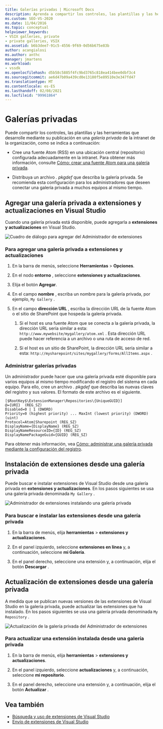 ```yaml
---
title: Galerías privadas | Microsoft Docs
description: Aprenda a compartir los controles, las plantillas y las herramientas que desarrolle en el SDK de Visual Studio publicándolo en una galería privada.
ms.custom: SEO-VS-2020
ms.date: 11/04/2016
ms.topic: conceptual
helpviewer_keywords:
- VSIX galleries, private
- private galleries, VSIX
ms.assetid: b6b3dee7-91c5-4556-9f69-0d56b675e83b
author: acangialosi
ms.author: anthc
manager: jmartens
ms.workload:
- vssdk
ms.openlocfilehash: d5b58c5885f4fc9bd3765c818ea414bee0dbf3c4
ms.sourcegitcommit: ae6d47b09a439cd0e13180f5e89510e3e347fd47
ms.translationtype: MT
ms.contentlocale: es-ES
ms.lasthandoff: 02/08/2021
ms.locfileid: "99961864"
---
```

# <a name="private-galleries"></a>Galerías privadas
Puede compartir los controles, las plantillas y las herramientas que desarrolle mediante su publicación en una *galería privada* de la intranet de la organización, como se indica a continuación:

- Cree una fuente Atom (RSS) en una ubicación central (repositorio) configurada adecuadamente en la intranet. Para obtener más información, consulte [Cómo: crear una fuente Atom para una galería privada](../extensibility/how-to-create-an-atom-feed-for-a-private-gallery.md).

- Distribuya un archivo *. pkgdef* que describa la galería privada. Se recomienda esta configuración para los administradores que deseen conectar una galería privada a muchos equipos al mismo tiempo.

## <a name="add-a-private-gallery-to-extensions-and-updates-in-visual-studio"></a>Agregar una galería privada a extensiones y actualizaciones en Visual Studio
 Cuando una galería privada está disponible, puede agregarla a **extensiones y actualizaciones** en Visual Studio.

 ![Cuadro de diálogo para agregar del Administrador de extensiones](../extensibility/media/em_adddialog.png "EM_AddDialog")

### <a name="to-add-a-private-gallery-to-extensions-and-updates"></a>Para agregar una galería privada a extensiones y actualizaciones

1. En la barra de menús, seleccione **Herramientas** > **Opciones**.

2. En el nodo **entorno** , seleccione **extensiones y actualizaciones**.

3. Elija el botón **Agregar**.

4. En el campo **nombre** , escriba un nombre para la galería privada, por ejemplo, `My Gallery` .

5. En el campo **dirección URL** , escriba la dirección URL de la fuente Atom o el sitio de SharePoint que hospeda la galería privada.

    1. Si el host es una fuente Atom que se conecta a la galería privada, la dirección URL sería similar a esta: `http://www.mywebsite/mygallery/atom.xml` .  Esta dirección URL puede hacer referencia a un archivo o una ruta de acceso de red.

    2. Si el host es un sitio de SharePoint, la dirección URL sería similar a esta: `http://mysharepoint/sites/mygallery/forms/AllItems.aspx` .

### <a name="manage-private-galleries"></a>Administrar galerías privadas
 Un administrador puede hacer que una galería privada esté disponible para varios equipos al mismo tiempo modificando el registro del sistema en cada equipo. Para ello, cree un archivo *. pkgdef* que describa las nuevas claves del registro y sus valores.  El formato de este archivo es el siguiente.

```
[$RootKey$\ExtensionManager\Repositories\{UniqueGUID}]
@={URI}  (REG_SZ)
Disabled=0 | 1 (DWORD)
Priority=0 (highest priority) ... MaxInt (lowest priority) (DWORD) (uint)
Protocol=Atom|Sharepoint (REG_SZ)
DisplayName={DisplayName} (REG_SZ)
DisplayNameResourceID={ID} (REG_SZ)
DisplayNamePackageGuid={GUID} (REG_SZ)

```

 Para obtener más información, vea [Cómo: administrar una galería privada mediante la configuración del registro](../extensibility/how-to-manage-a-private-gallery-by-using-registry-settings.md).

## <a name="install-extensions-from-a-private-gallery"></a>Instalación de extensiones desde una galería privada
 Puede buscar e instalar extensiones de Visual Studio desde una galería privada en **extensiones y actualizaciones**. En los pasos siguientes se usa una galería privada denominada `My Gallery` .

 ![Administrador de extensiones instalando una galería privada](../extensibility/media/em_.png "EM_")

### <a name="to-search-for-and-install-extensions-from-a-private-gallery"></a>Para buscar e instalar las extensiones desde una galería privada

1. En la barra de menús, elija **herramientas**  >  **extensiones y actualizaciones**.

2. En el panel izquierdo, seleccione **extensiones en línea** y, a continuación, seleccione **mi Galería**.

3. En el panel derecho, seleccione una extensión y, a continuación, elija el botón **Descargar** .

## <a name="update-extensions-from-a-private-gallery"></a>Actualización de extensiones desde una galería privada
 A medida que se publican nuevas versiones de las extensiones de Visual Studio en la galería privada, puede actualizar las extensiones que ha instalado. En los pasos siguientes se usa una galería privada denominada `My Repository` .

 ![Actualización de la galería privada del Administrador de extensiones](../extensibility/media/em_update.png "EM_Update")

### <a name="to-update-an-installed-extension-from-a-private-gallery"></a>Para actualizar una extensión instalada desde una galería privada

1. En la barra de menús, elija **herramientas**  >  **extensiones y actualizaciones**.

2. En el panel izquierdo, seleccione **actualizaciones** y, a continuación, seleccione **mi repositorio**.

3. En el panel derecho, seleccione una extensión y, a continuación, elija el botón **Actualizar** .

## <a name="see-also"></a>Vea también
- [Búsqueda y uso de extensiones de Visual Studio](../ide/finding-and-using-visual-studio-extensions.md)
- [Envío de extensiones de Visual Studio](../extensibility/shipping-visual-studio-extensions.md)

